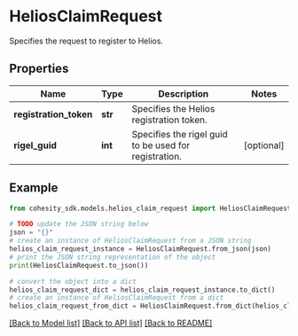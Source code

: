# HeliosClaimRequest

Specifies the request to register to Helios.

## Properties

Name | Type | Description | Notes
------------ | ------------- | ------------- | -------------
**registration_token** | **str** | Specifies the Helios registration token. | 
**rigel_guid** | **int** | Specifies the rigel guid to be used for registration. | [optional] 

## Example

```python
from cohesity_sdk.models.helios_claim_request import HeliosClaimRequest

# TODO update the JSON string below
json = "{}"
# create an instance of HeliosClaimRequest from a JSON string
helios_claim_request_instance = HeliosClaimRequest.from_json(json)
# print the JSON string representation of the object
print(HeliosClaimRequest.to_json())

# convert the object into a dict
helios_claim_request_dict = helios_claim_request_instance.to_dict()
# create an instance of HeliosClaimRequest from a dict
helios_claim_request_from_dict = HeliosClaimRequest.from_dict(helios_claim_request_dict)
```
[[Back to Model list]](../README.md#documentation-for-models) [[Back to API list]](../README.md#documentation-for-api-endpoints) [[Back to README]](../README.md)


